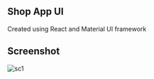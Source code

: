 ## Shop App UI

Created using React and Material UI framework

## Screenshot

![sc1](./Assets/s1.png "Title is optional")

